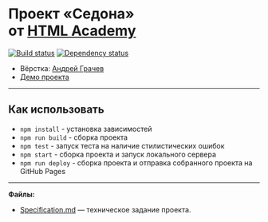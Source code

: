 # Проект «Седона» от [HTML Academy](https://htmlacademy.ru/)
[![Build status][travis-image]][travis-url] [![Dependency status][dependency-image]][dependency-url]

* Вёрстка: [Андрей Грачев](https://github.com/andreysgra/)
* [Демо проекта](https://andreysgra.github.io/sedona/)

---

## Как использовать

* `npm install` - установка зависимостей
* `npm run build` - сборка проекта
* `npm test` - запуск теста на наличие стилистических ошибок
* `npm start` - сборка проекта и запуск локального сервера
* `npm run deploy` - сборка проекта и отправка собранного проекта на GitHub Pages

---

**Файлы:**

- [Specification.md](Specification.md) — техническое задание проекта.


[travis-image]: https://travis-ci.org/andreysgra/sedona.svg?branch=master
[travis-url]: https://travis-ci.org/andreysgra/sedona
[dependency-image]: https://david-dm.org/andreysgra/sedona/dev-status.svg?style=flat-square
[dependency-url]: https://david-dm.org/andreysgra/sedona?type=dev
